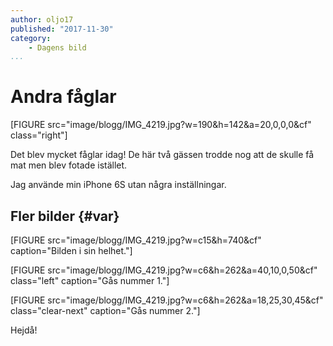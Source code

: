 ```yaml
---
author: oljo17
published: "2017-11-30"
category:
    - Dagens bild
...
```

Andra fåglar
==================================


[FIGURE src="image/blogg/IMG_4219.jpg?w=190&h=142&a=20,0,0,0&cf" class="right"]

Det blev mycket fåglar idag! De här två gässen trodde nog att de skulle få mat men blev fotade istället.


<!--more-->

Jag använde min iPhone 6S utan några inställningar.

Fler bilder {#var}
-----------------------------------
[FIGURE src="image/blogg/IMG_4219.jpg?w=c15&h=740&cf" caption="Bilden i sin helhet."]

[FIGURE src="image/blogg/IMG_4219.jpg?w=c6&h=262&a=40,10,0,50&cf" class="left" caption="Gås nummer 1."]

[FIGURE src="image/blogg/IMG_4219.jpg?w=c6&h=262&a=18,25,30,45&cf" class="clear-next" caption="Gås nummer 2."]




<!-- [FIGURE src="image/dbwebbisar.jpg?w=700" caption="Här är en liten del av den större planschen."]

Det är [Anna på Montage](http://montage.se/) som ritade dem en gång i tiden till en plansch.

Planschen ser i sin helhet ut så här, klicka på den för att komma till bilden som fungerar utmärkt som bakgrundsbild på din desktop dator. -->




Hejdå!
